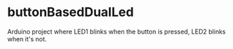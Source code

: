 # buttonBasedDualLed
Arduino project where LED1 blinks when the button is pressed, LED2 blinks when it's not.
